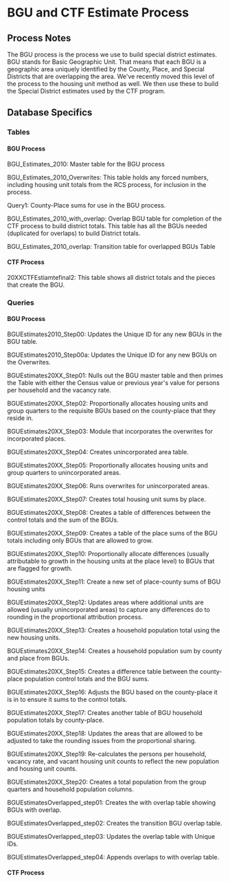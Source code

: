 # BGU and CTF Estimate Process

## Process Notes

The BGU process is the process we use to build special district estimates.  BGU stands for Basic Geographic Unit.  That means that each BGU is a geographic area uniquely identified by the County, Place, and Special Districts that are overlapping the area.  We've recently moved this level of the process to the housing unit method as well.  We then use these to build the Special District estimates used by the CTF program.  

## Database Specifics

### Tables

#### BGU Process

BGU_Estimates_2010:  Master table for the BGU process

BGU_Estimates_2010_Overwrites: This table holds any forced numbers, including housing unit totals from the RCS process, for inclusion in the process.

Query1: County-Place sums for use in the BGU process.

BGU_Estimates_2010_with_overlap: Overlap BGU table for completion of the CTF process to build district totals. This table has all the BGUs needed (duplicated for overlaps) to build District totals.

BGU_Estimates_2010_overlap: Transition table for overlapped BGUs Table

#### CTF Process

20XXCTFEstiamtefinal2: This table shows all district totals and the pieces that create the BGU.

### Queries

#### BGU Process

BGUEstimates2010_Step00: Updates the Unique ID for any new BGUs in the BGU table.

BGUEstimates2010_Step00a: Updates the Unique ID for any new BGUs on the Overwrites.

BGUEstimates20XX_Step01:  Nulls out the BGU master table and then primes the Table with either the Census value or previous year's value for persons per household and the vacancy rate.

BGUEstimates20XX_Step02: Proportionally allocates housing units and group quarters to the requisite BGUs based on the county-place that they reside in.

BGUEstimates20XX_Step03: Module that incorporates the overwrites for incorporated places.

BGUEstimates20XX_Step04: Creates unincorporated area table.

BGUEstimates20XX_Step05: Proportionally allocates housing units and group quarters to unincorporated areas.

BGUEstimates20XX_Step06: Runs overwrites for unincorporated areas.

BGUEstimates20XX_Step07: Creates total housing unit sums by place.

BGUEstimates20XX_Step08: Creates a table of differences between the control totals and the sum of the BGUs.

BGUEstimates20XX_Step09:  Creates a table of the place sums of the BGU totals including only BGUs that are allowed to grow.

BGUEstimates20XX_Step10: Proportionally allocate differences (usually attributable to growth in the housing units at the place level) to BGUs that are flagged for growth.

BGUEstimates20XX_Step11: Create a new set of place-county sums of BGU housing units

BGUEstimates20XX_Step12: Updates areas where additional units are allowed (usually unincorporated areas) to capture any differences do to rounding in the proportional attribution process. 

BGUEstimates20XX_Step13: Creates a household population total using the new housing units.

BGUEstimates20XX_Step14: Creates a household population sum by county and place from BGUs.

BGUEstimates20XX_Step15: Creates a difference table between the county-place population control totals and the BGU sums.

BGUEstimates20XX_Step16:  Adjusts the BGU based on the county-place it is in to ensure it sums to the control totals.

BGUEstimates20XX_Step17: Creates another table of BGU household population totals by county-place. 

BGUEstimates20XX_Step18: Updates the areas that are allowed to be adjusted to take the rounding issues from the proportional sharing. 

BGUEstimates20XX_Step19: Re-calculates the persons per household, vacancy rate, and vacant housing unit counts to reflect the new population and housing unit counts.

BGUEstimates20XX_Step20: Creates a total population from the group quarters and household population columns.



BGUEstimatesOverlapped_step01: Creates the with overlap table showing BGUs with overlap.

BGUEstimatesOverlapped_step02: Creates the transition BGU overlap table.

BGUEstimatesOverlapped_step03: Updates the overlap table with Unique IDs.

BGUEstimatesOverlapped_step04: Appends overlaps to with overlap table.



#### CTF Process